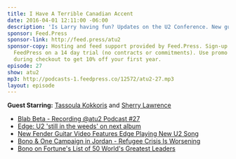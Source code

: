 ```yaml
---
title: I Have A Terrible Canadian Accent
date: 2016-04-01 12:11:00 -06:00
description: 'Is Larry having fun? Updates on the U2 Conference. New guitar from The Edge and Fender. Bono on GMA from Jordan. And we worry about what&rsquo;s going on in the weeds of U2&rsquo;s new album.'
sponsor: Feed.Press
sponsor-link: http://feed.press/atu2
sponsor-copy: Hosting and feed support provided by Feed.Press. Sign-up today and try
  FeedPress on a 14 day trial (no contracts or commitments). Use promo code "atu2"
  during checkout to get 10% off your first year.
episode: 27
show: atu2
mp3: http://podcasts-1.feedpress.co/12572/atu2-27.mp3
layout: episode
---
```


**Guest Starring:**
[Tassoula Kokkoris](/people/Tassoula-Kokkoris) and  [Sherry Lawrence](/people/sherry-lawrence)


* [Blab Beta - Recording @atu2 Podcast #27](https://blab.im/8b9db29a4fc84304aa0ec21412f5f9bc)
* [Edge: U2 'still in the weeds' on next album](http://www.atu2.com/news/edge-u2-still-in-the-weeds-on-next-album.html)
* [New Fender Guitar Video Features Edge Playing New U2 Song](http://www.atu2.com/news/new-fender-guitar-video-features-edge-playing-new-u2-song.html)
* [Bono & One Campaign in Jordan - Refugee Crisis Is Worsening](http://www.atu2.com/news/bono--one-campaign-in-jordan-refugee-crisis-is-worsening.html)
* [Bono on Fortune's List of 50 World's Greatest Leaders](http://www.atu2.com/news/bono-on-fortunes-list-of-50-worlds-greatest-leaders.html)

